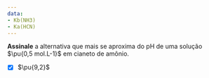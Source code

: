 ```yaml
---
data:
- Kb(NH3)
- Ka(HCN)
---
```


**Assinale** a alternativa que mais se aproxima do pH de uma solução $\pu{0,5 mol.L-1}$ em cianeto de amônio.

- [x] $\pu{9,2}$

